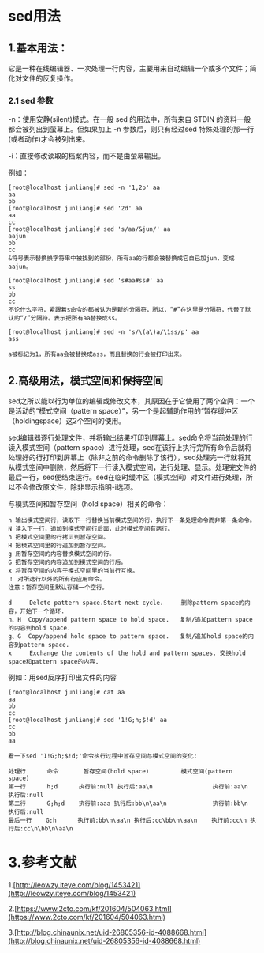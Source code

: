 # sed用法

## 1.基本用法：

它是一种在线编辑器、一次处理一行内容，主要用来自动编辑一个或多个文件；简化对文件的反复操作。

### 2.1 sed 参数

-n：使用安静(silent)模式。在一般 sed 的用法中，所有来自 STDIN 的资料一般都会被列出到萤幕上。但如果加上 -n 参数后，则只有经过sed 特殊处理的那一行(或者动作)才会被列出来。

-i：直接修改读取的档案内容，而不是由萤幕输出。

例如：

	[root@localhost junliang]# sed -n '1,2p' aa
	aa
	bb
	[root@localhost junliang]# sed '2d' aa
	aa
	cc
	[root@localhost junliang]# sed 's/aa/&jun/' aa
	aajun
	bb
	cc
	&符号表示替换换字符串中被找到的部份，所有aa的行都会被替换成它自已加jun，变成aajun。
	
	[root@localhost junliang]# sed 's#aa#ss#' aa
	ss
	bb
	cc
	不论什么字符，紧跟着s命令的都被认为是新的分隔符，所以，“#”在这里是分隔符，代替了默认的“/”分隔符。表示把所有aa替换成ss。
	
	[root@localhost junliang]# sed -n 's/\(a\)a/\1ss/p' aa
	ass
	
	a被标记为1，所有aa会被替换成ass，而且替换的行会被打印出来。

## 2.高级用法，模式空间和保持空间

sed之所以能以行为单位的编辑或修改文本，其原因在于它使用了两个空间：一个是活动的“模式空间（pattern space）”，另一个是起辅助作用的“暂存缓冲区（holdingspace）这2个空间的使用。


sed编辑器逐行处理文件，并将输出结果打印到屏幕上。sed命令将当前处理的行读入模式空间（pattern space）进行处理，sed在该行上执行完所有命令后就将处理好的行打印到屏幕上（除非之前的命令删除了该行），sed处理完一行就将其从模式空间中删除，然后将下一行读入模式空间，进行处理、显示。处理完文件的最后一行，sed便结束运行。sed在临时缓冲区（模式空间）对文件进行处理，所以不会修改原文件，除非显示指明-i选项。

与模式空间和暂存空间（hold space）相关的命令：

	n 输出模式空间行，读取下一行替换当前模式空间的行，执行下一条处理命令而非第一条命令。
	N 读入下一行，追加到模式空间行后面，此时模式空间有两行。
	h 把模式空间里的行拷贝到暂存空间。
	H 把模式空间里的行追加到暂存空间。
	g 用暂存空间的内容替换模式空间的行。
	G 把暂存空间的内容追加到模式空间的行后。
	x 将暂存空间的内容于模式空间里的当前行互换。
	！ 对所选行以外的所有行应用命令。
	注意：暂存空间里默认存储一个空行。

	d     Delete pattern space.Start next cycle.     删除pattern space的内容，开始下一个循环.
	h、H  Copy/append pattern space to hold space.   复制/追加pattern space的内容到hold space.
	g、G  Copy/append hold space to pattern space.   复制/追加hold space的内容到pattern space.
	x     Exchange the contents of the hold and pattern spaces. 交换hold space和pattern space的内容.


例如：用sed反序打印出文件的内容
	
	[root@localhost junliang]# cat aa
	aa
	bb
	cc
	[root@localhost junliang]# sed '1!G;h;$!d' aa
	cc
	bb
	aa

	看一下sed '1!G;h;$!d;'命令执行过程中暂存空间与模式空间的变化:
	
	处理行      命令       暂存空间(hold space)         模式空间(pattern space)                                                               
	第一行      h;d      执行前:null 执行后:aa\n                 执行前:aa\n 执行后:null                                                                                  
	第二行      G;h;d    执行前:aaa 执行后:bb\n\aa\n             执行前:bb\n 执行后:null                            
	最后一行    G;h      执行前:bb\n\aa\n 执行后:cc\bb\n\aa\n    执行前:cc\n 执行后:cc\n\bb\n\aa\n

# 3.参考文献

1.[http://leowzy.iteye.com/blog/1453421](http://leowzy.iteye.com/blog/1453421)

2.[https://www.2cto.com/kf/201604/504063.html](https://www.2cto.com/kf/201604/504063.html)

3.[http://blog.chinaunix.net/uid-26805356-id-4088668.html](http://blog.chinaunix.net/uid-26805356-id-4088668.html)

